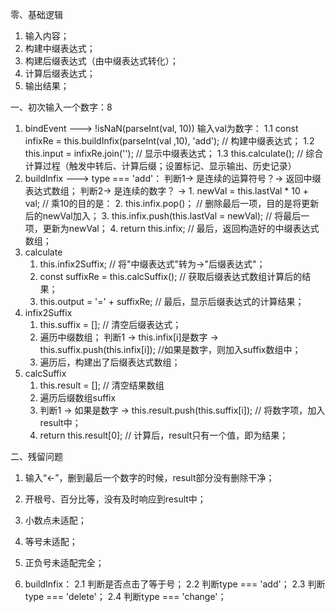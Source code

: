 零、基础逻辑
1. 输入内容；
2. 构建中缀表达式；
3. 构建后缀表达式（由中缀表达式转化）；
4. 计算后缀表达式；
5. 输出结果；

一、初次输入一个数字：8
1. bindEvent ---> !isNaN(parseInt(val, 10)) 输入val为数字：
    1.1 const infixRe = this.buildInfix(parseInt(val ,10), 'add');  // 构建中缀表达式；
    1.2 this.input = infixRe.join('');  // 显示中缀表达式；
    1.3 this.calculate();               // 综合计算过程（触发中转后、计算后缀；设置标记、显示输出、历史记录）
2. buildInfix ---> type === 'add'：
    判断1-> 是连续的运算符号？-> 返回中缀表达式数组；
    判断2-> 是连续的数字？ -> 
        1. newVal = this.lastVal * 10 + val;        // 乘10的目的是：
        2. this.infix.pop()；                       // 删除最后一项，目的是将更新后的newVal加入；
        3. this.infix.push(this.lastVal = newVal);  // 将最后一项，更新为newVal；
        4. return this.infix;                       // 最后，返回构造好的中缀表达式数组；
3. calculate
    1. this.infix2Suffix;                           // 将"中缀表达式"转为->"后缀表达式"；
    2. const suffixRe = this.calcSuffix();          // 获取后缀表达式数组计算后的结果；
    3. this.output = '=' + suffixRe;                // 最后，显示后缀表达式的计算结果；
4. infix2Suffix
    1. this.suffix = [];                            // 清空后缀表达式；
    2. 遍历中缀数组；
        判断1 -> this.infix[i]是数字
              -> this.suffix.push(this.infix[i]);   //如果是数字，则加入suffix数组中；
    3. 遍历后，构建出了后缀表达式数组；
5. calcSuffix
    1. this.result = [];                            // 清空结果数组
    2. 遍历后缀数组suffix
    3. 判断1 -> 如果是数字 -> this.result.push(this.suffix[i]); // 将数字项，加入result中；
    4. return this.result[0];                       // 计算后，result只有一个值，即为结果；



二、残留问题
1. 输入“←”，删到最后一个数字的时候，result部分没有删除干净；
2. 开根号、百分比等，没有及时响应到result中；
3. 小数点未适配；
4. 等号未适配；
5. 正负号未适配完全；










2. buildInfix：
    2.1 判断是否点击了等于号；
    2.2 判断type === 'add'；
    2.3 判断type === 'delete'；
    2.4 判断type === 'change'；